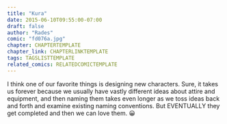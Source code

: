 ```yaml
---
title: "Kura"
date: 2015-06-10T09:55:00-07:00
draft: false
author: "Rades"
comic: "fd076a.jpg"
chapter: CHAPTERTEMPLATE
chapter_link: CHAPTERLINKTEMPLATE
tags: TAGSLISTTEMPLATE
related_comics: RELATEDCOMICTEMPLATE
---
```


I think one of our favorite things is designing new characters. Sure, it takes us forever because we usually have vastly different ideas about attire and equipment, and then naming them takes even longer as we toss ideas back and forth and examine existing naming conventions. But EVENTUALLY they get completed and then we can love them.  😀

